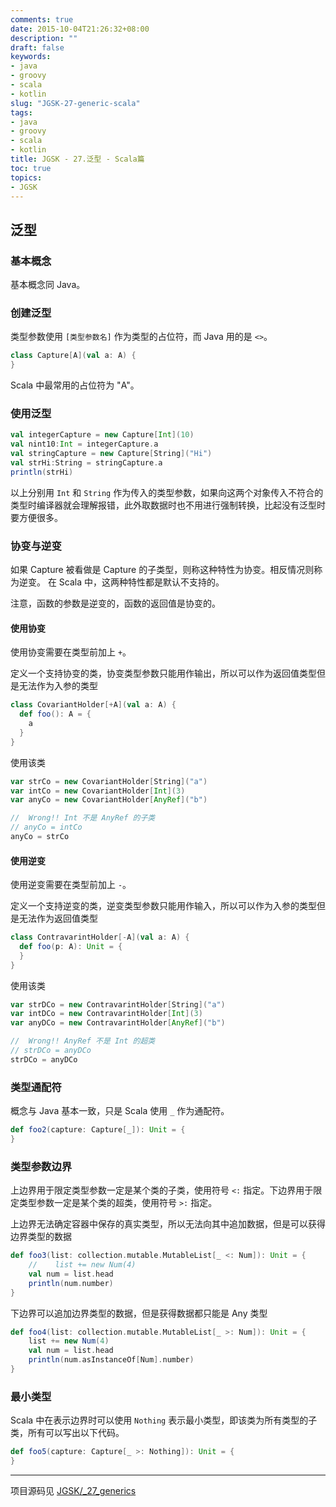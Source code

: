```yaml
---
comments: true
date: 2015-10-04T21:26:32+08:00
description: ""
draft: false
keywords:
- java
- groovy
- scala
- kotlin
slug: "JGSK-27-generic-scala"
tags:
- java
- groovy
- scala
- kotlin
title: JGSK - 27.泛型 - Scala篇
toc: true
topics:
- JGSK
---
```



## 泛型

### 基本概念

基本概念同 Java。

<!--more-->

### 创建泛型

类型参数使用 `[类型参数名]` 作为类型的占位符，而 Java 用的是 `<>`。

```scala
class Capture[A](val a: A) {
}
```

Scala 中最常用的占位符为 "A"。

### 使用泛型

```scala
val integerCapture = new Capture[Int](10)
val nint10:Int = integerCapture.a
val stringCapture = new Capture[String]("Hi")
val strHi:String = stringCapture.a
println(strHi)
```

以上分别用 `Int` 和 `String` 作为传入的类型参数，如果向这两个对象传入不符合的类型时编译器就会理解报错，此外取数据时也不用进行强制转换，比起没有泛型时要方便很多。

### 协变与逆变

如果 Capture<String> 被看做是 Capture<Object> 的子类型，则称这种特性为协变。相反情况则称为逆变。
在 Scala 中，这两种特性都是默认不支持的。

注意，函数的参数是逆变的，函数的返回值是协变的。

#### 使用协变

使用协变需要在类型前加上 `+`。

定义一个支持协变的类，协变类型参数只能用作输出，所以可以作为返回值类型但是无法作为入参的类型

```scala
class CovariantHolder[+A](val a: A) {
  def foo(): A = {
    a
  }
}
```

使用该类

```scala
var strCo = new CovariantHolder[String]("a")
var intCo = new CovariantHolder[Int](3)
var anyCo = new CovariantHolder[AnyRef]("b")

//  Wrong!! Int 不是 AnyRef 的子类
// anyCo = intCo
anyCo = strCo
```

#### 使用逆变

使用逆变需要在类型前加上 `-`。

定义一个支持逆变的类，逆变类型参数只能用作输入，所以可以作为入参的类型但是无法作为返回值类型

```scala
class ContravarintHolder[-A](val a: A) {
  def foo(p: A): Unit = {
  }
}
```

使用该类

```scala
var strDCo = new ContravarintHolder[String]("a")
var intDCo = new ContravarintHolder[Int](3)
var anyDCo = new ContravarintHolder[AnyRef]("b")

//  Wrong!! AnyRef 不是 Int 的超类
// strDCo = anyDCo
strDCo = anyDCo
```

### 类型通配符

概念与 Java 基本一致，只是 Scala 使用 `_` 作为通配符。

```scala
def foo2(capture: Capture[_]): Unit = {
}
```

### 类型参数边界

上边界用于限定类型参数一定是某个类的子类，使用符号 `<:` 指定。下边界用于限定类型参数一定是某个类的超类，使用符号 `>:` 指定。

上边界无法确定容器中保存的真实类型，所以无法向其中追加数据，但是可以获得边界类型的数据

```scala
def foo3(list: collection.mutable.MutableList[_ <: Num]): Unit = {
    //    list += new Num(4)
    val num = list.head
    println(num.number)
}
```

下边界可以追加边界类型的数据，但是获得数据都只能是 Any 类型

```scala
def foo4(list: collection.mutable.MutableList[_ >: Num]): Unit = {
    list += new Num(4)
    val num = list.head
    println(num.asInstanceOf[Num].number)
}
```

### 最小类型

Scala 中在表示边界时可以使用 `Nothing` 表示最小类型，即该类为所有类型的子类，所有可以写出以下代码。

```scala
def foo5(capture: Capture[_ >: Nothing]): Unit = {
}
```

---

项目源码见 [JGSK/_27_generics](https://github.com/SidneyXu/JGSK)








